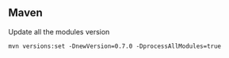 


## Maven

Update all the modules version
```
mvn versions:set -DnewVersion=0.7.0 -DprocessAllModules=true
```
